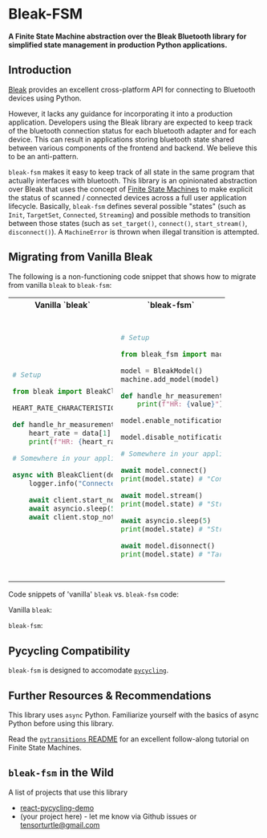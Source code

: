 # Bleak-FSM

**A Finite State Machine abstraction over the Bleak Bluetooth library for simplified state management in production Python applications.**

## Introduction

[Bleak](https://github.com/hbldh/bleak) provides an excellent cross-platform API for connecting to Bluetooth devices using Python. 

However, it lacks any guidance for incorporating it into a production application. Developers using the Bleak library are expected to keep track of the bluetooth connection status for each bluetooth adapter and for each device. This can result in applications storing bluetooth state shared between various components of the frontend and backend. We believe this to be an anti-pattern.

`bleak-fsm` makes it easy to keep track of all state in the same program that actually interfaces with bluetooth. This library is an opinionated abstraction over Bleak that uses the concept of [Finite State Machines](https://en.wikipedia.org/wiki/Finite-state_machine) to make explicit the status of scanned / connected devices across a full user application lifecycle. Basically, `bleak-fsm` defines several possible "states" (such as `Init`, `TargetSet`, `Connected`, `Streaming`) and possible methods to transition between those states (such as `set_target()`, `connect()`, `start_stream()`, `disconnect()`). A `MachineError` is thrown when illegal transition is attempted.

## Migrating from Vanilla Bleak

The following is a non-functioning code snippet that shows how to migrate from vanilla `bleak` to `bleak-fsm`:

<table>
<tr>
<th>Vanilla `bleak`</th>
<th>`bleak-fsm`</th>
</tr>
<tr>
<td style="max-width: 200px;">
<pre style="white-space: pre-wrap;">
    
```python
# Setup

from bleak import BleakClient

HEART_RATE_CHARACTERISTIC="00002a37-0000-1000-8000-00805f9b34fb"

def handle_hr_measurement(sender, data):
    heart_rate = data[1]
    print(f"HR: {heart_rate}")

# Somewhere in your application logic (scanning part not shown)

async with BleakClient(device) as client:
    logger.info("Connected")

    await client.start_notify(HEART_RATE_CHARACTERISTIC, handle_hr_measurement)
    await asyncio.sleep(5.0)
    await client.stop_notify(HEART_RATE_CHARACTERISTIC)
```
</pre>

</td>
<td style="max-width: 200px;">
<pre style="white-space: pre-wrap;">
    
```python
# Setup

from bleak_fsm import machine, BleakModel

model = BleakModel()
machine.add_model(model)

def handle_hr_measurement(value):
    print(f"HR: {value}")

model.enable_notifications = lambda client: client.start_notify(HEART_RATE_CHARACTERISTIC, handle_hr_measurement)

model.disable_notifications = lambda client: client.stop_notify(HEART_RATE_CHARACTERISTIC)

# Somewhere in your application logic (scanning part not shown)

await model.connect()
print(model.state) # "Connected"

await model.stream()
print(model.state) # "Streaming"

await asyncio.sleep(5)
print(model.state) # "Streaming"

await model.disonnect()
print(model.state) # "TargetSet"

```

</pre>
</td> 
</tr> 
</table>

Code snippets of 'vanilla' `bleak` vs. `bleak-fsm` code:

Vanilla `bleak`:


`bleak-fsm`:

## Pycycling Compatibility

`bleak-fsm` is designed to accomodate [`pycycling`](https://github.com/zacharyedwardbull/pycycling).

## Further Resources & Recommendations

This library uses `async` Python. Familiarize yourself with the basics of async Python before using this library.

Read the [`pytransitions` README](https://github.com/pytransitions/transitions/blob/master/README.md) for an excellent follow-along tutorial on Finite State Machines.

## `bleak-fsm` in the Wild

A list of projects that use this library

+ [react-pycycling-demo](https://github.com/tensorturtle/react-pycycling-demo)
+ (your project here) - let me know via Github issues or tensorturtle@gmail.com
